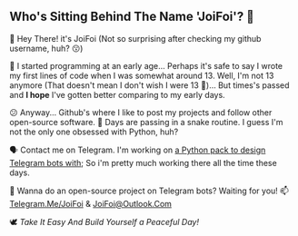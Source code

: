 Who's Sitting Behind The Name 'JoiFoi'? 🤔
-------------------------------------
👋 Hey There! it's JoiFoi (Not so surprising after checking my github username, huh? 😗)

🌱 I started programming at an early age... Perhaps it's safe to say I wrote my first lines of code when I was somewhat around 13.
Well, I'm not 13 anymore (That doesn't mean I don't wish I were 13 🤧)... But times's passed and **I hope** I've gotten better comparing to my early days.

😕 Anyway... Github's where I like to post my projects and follow other open-source software. 🐍 Days are passing in a snake routine. I guess I'm not the only one obsessed with Python, huh?

🗣 Contact me on Telegram. I'm working on [a Python pack to design Telegram bots with](https://github.com/python-telegram-bot/python-telegram-bot); So i'm pretty much working there all the time these days.

🚀 Wanna do an open-source project on Telegram bots? Waiting for you! 📫 [Telegram.Me/JoiFoi](https://t.me/JoiFoi) & JoiFoi@Outlook.Com

🕊 *Take It Easy And Build Yourself a Peaceful Day!*

<!---
JoiFoi/JoiFoi is a ✨ special ✨ repository because its `README.md` (this file) appears on your GitHub profile.
You can click the Preview link to take a look at your changes.
--->
